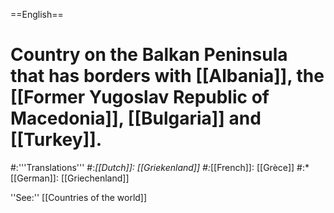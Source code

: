 ==English==

# Country on the Balkan Peninsula that has borders with [[Albania]], the [[Former Yugoslav Republic of Macedonia]], [[Bulgaria]] and [[Turkey]].
#:'''Translations'''
#:*[[Dutch]]: [[Griekenland]]
#:*[[French]]: [[Grèce]]
#:*[[German]]: [[Griechenland]]

''See:'' [[Countries of the world]]
